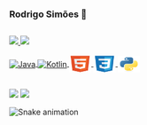 ### Rodrigo Simões 👋
##
<div>
  <a href="https://github.com/RodrigoSimoes-22001628">
  <img height="140em" src="https://github-readme-stats.vercel.app/api?username=RodrigoSimoes-22001628&show_icons=true&theme=dark&include_all_commits=true&count_private=true"/>
  <img height="120em" src="https://github-readme-stats.vercel.app/api/top-langs/?username=RodrigoSimoes-22001628&layout=compact&langs_count=7&theme=dark"/>
</div>
<div style="display: inline_block"><br>
  <img align="center" alt="Java" height="30" width="40" src="https://cdn.jsdelivr.net/gh/devicons/devicon/icons/java/java-original.svg" />
  <img  align="center" alt="Kotlin" height="30" width="40" src="https://cdn.jsdelivr.net/gh/devicons/devicon/icons/kotlin/kotlin-original-wordmark.svg" />
  <img align="center" alt="HTML" height="30" width="40" src="https://raw.githubusercontent.com/devicons/devicon/master/icons/html5/html5-original.svg">
  <img align="center" alt="CSS" height="30" width="40" src="https://raw.githubusercontent.com/devicons/devicon/master/icons/css3/css3-original.svg">
  <img align="center" alt="Python" height="30" width="40" src="https://raw.githubusercontent.com/devicons/devicon/master/icons/python/python-original.svg">
</div>
  
   ##
  
  <a href = "mailto:simonadas2002@gmail.com"><img src="https://img.shields.io/badge/-Gmail-%23333?style=for-the-badge&logo=gmail&logoColor=white" target="_blank"></a>
  <a href="https://www.linkedin.com/in/rodrigo-sim%C3%B5es-6a2393207/" target="_blank"><img src="https://img.shields.io/badge/-LinkedIn-%230077B5?style=for-the-badge&logo=linkedin&logoColor=white" target="_blank"></a> 
  
  ![Snake animation](https://github.com/RodrigoSimoes-22001628/RodrigoSimoes-22001628/blob/output/github-contribution-grid-snake.svg)
  
